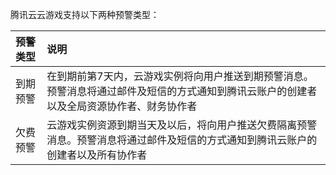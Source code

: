 腾讯云云游戏支持以下两种预警类型：

| 预警类型 | 说明                                                         |
| :------- | :----------------------------------------------------------- |
| 到期预警 | 在到期前第7天内，云游戏实例将向用户推送到期预警消息。预警消息将通过邮件及短信的方式通知到腾讯云账户的创建者以及全局资源协作者、财务协作者 |
| 欠费预警 | 云游戏实例资源到期当天及以后，将向用户推送欠费隔离预警消息。预警消息将通过邮件及短信的方式通知到腾讯云账户的创建者以及所有协作者 |

 
